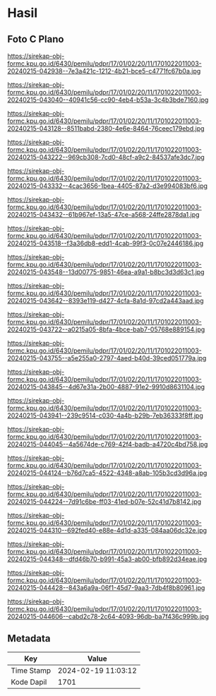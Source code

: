 # Hasil

## Foto C Plano

https://sirekap-obj-formc.kpu.go.id/6430/pemilu/pdpr/17/01/02/20/11/1701022011003-20240215-042938--7e3a421c-1212-4b21-bce5-c4771fc67b0a.jpg

https://sirekap-obj-formc.kpu.go.id/6430/pemilu/pdpr/17/01/02/20/11/1701022011003-20240215-043040--40941c56-cc90-4eb4-b53a-3c4b3bde7160.jpg

https://sirekap-obj-formc.kpu.go.id/6430/pemilu/pdpr/17/01/02/20/11/1701022011003-20240215-043128--8511babd-2380-4e6e-8464-76ceec179ebd.jpg

https://sirekap-obj-formc.kpu.go.id/6430/pemilu/pdpr/17/01/02/20/11/1701022011003-20240215-043222--969cb308-7cd0-48cf-a9c2-84537afe3dc7.jpg

https://sirekap-obj-formc.kpu.go.id/6430/pemilu/pdpr/17/01/02/20/11/1701022011003-20240215-043332--4cac3656-1bea-4405-87a2-d3e994083bf6.jpg

https://sirekap-obj-formc.kpu.go.id/6430/pemilu/pdpr/17/01/02/20/11/1701022011003-20240215-043432--61b967ef-13a5-47ce-a568-24ffe2878da1.jpg

https://sirekap-obj-formc.kpu.go.id/6430/pemilu/pdpr/17/01/02/20/11/1701022011003-20240215-043518--f3a36db8-edd1-4cab-99f3-0c07e2446186.jpg

https://sirekap-obj-formc.kpu.go.id/6430/pemilu/pdpr/17/01/02/20/11/1701022011003-20240215-043548--13d00775-9851-46ea-a9a1-b8bc3d3d63c1.jpg

https://sirekap-obj-formc.kpu.go.id/6430/pemilu/pdpr/17/01/02/20/11/1701022011003-20240215-043642--8393e119-d427-4cfa-8a1d-97cd2a443aad.jpg

https://sirekap-obj-formc.kpu.go.id/6430/pemilu/pdpr/17/01/02/20/11/1701022011003-20240215-043722--a0215a05-8bfa-4bce-bab7-05768e889154.jpg

https://sirekap-obj-formc.kpu.go.id/6430/pemilu/pdpr/17/01/02/20/11/1701022011003-20240215-043755--a5e255a0-2797-4aed-b40d-39ced051779a.jpg

https://sirekap-obj-formc.kpu.go.id/6430/pemilu/pdpr/17/01/02/20/11/1701022011003-20240215-043845--4d67e31a-2b00-4887-91e2-9910d8631104.jpg

https://sirekap-obj-formc.kpu.go.id/6430/pemilu/pdpr/17/01/02/20/11/1701022011003-20240215-043941--239c9514-c030-4a4b-b29b-7eb36333f8ff.jpg

https://sirekap-obj-formc.kpu.go.id/6430/pemilu/pdpr/17/01/02/20/11/1701022011003-20240215-044045--4a5674de-c769-42f4-badb-a4720c4bd758.jpg

https://sirekap-obj-formc.kpu.go.id/6430/pemilu/pdpr/17/01/02/20/11/1701022011003-20240215-044124--b76d7ca5-4522-4348-a8ab-105b3cd3d96a.jpg

https://sirekap-obj-formc.kpu.go.id/6430/pemilu/pdpr/17/01/02/20/11/1701022011003-20240215-044224--7d91c6be-ff03-41ed-b07e-52c41d7b8142.jpg

https://sirekap-obj-formc.kpu.go.id/6430/pemilu/pdpr/17/01/02/20/11/1701022011003-20240215-044310--692fed40-e88e-4d1d-a335-084aa06dc32e.jpg

https://sirekap-obj-formc.kpu.go.id/6430/pemilu/pdpr/17/01/02/20/11/1701022011003-20240215-044348--dfd46b70-b991-45a3-ab00-bfb892d34eae.jpg

https://sirekap-obj-formc.kpu.go.id/6430/pemilu/pdpr/17/01/02/20/11/1701022011003-20240215-044428--843a6a9a-06f1-45d7-9aa3-7db4f8b80961.jpg

https://sirekap-obj-formc.kpu.go.id/6430/pemilu/pdpr/17/01/02/20/11/1701022011003-20240215-044606--cabd2c78-2c64-4093-96db-ba7f436c999b.jpg


## Metadata

| Key        | Value               |
| ---------- | ------------------- |
| Time Stamp | 2024-02-19 11:03:12 |
| Kode Dapil | 1701                |



